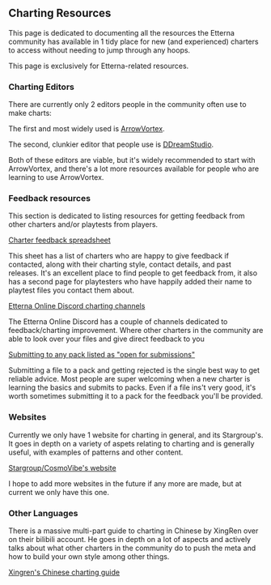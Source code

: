 ## Charting Resources

This page is dedicated to documenting all the resources the Etterna community has available in 1 tidy place for new (and experienced) charters to access without needing to jump through any hoops.

This page is exclusively for Etterna-related resources.

### Charting Editors

There are currently only 2 editors people in the community often use to make charts:

The first and most widely used is [ArrowVortex](https://arrowvortex.ddrnl.com/).

The second, clunkier editor that people use is [DDreamStudio](https://www.mediafire.com/file/82al94e5ot6sfy2/ds200BETA5.zip/file).

Both of these editors are viable, but it's widely recommended to start with ArrowVortex, and there's a lot more resources available for people who are learning to use ArrowVortex.

### Feedback resources

This section is dedicated to listing resources for getting feedback from other charters and/or playtests from players.

[Charter feedback spreadsheet](https://docs.google.com/spreadsheets/d/1LYgXm9m_QFd2sLkHvZoZ4X6TcOG_sTw1nxviJLegNIk/edit?usp=sharing)

This sheet has a list of charters who are happy to give feedback if contacted, along with their charting style, contact details, and past releases. It's an excellent place to find people to get feedback from, it also has a second page for playtesters who have happily added their name to playtest files you contact them about.

[Etterna Online Discord charting channels](https://discord.gg/etternaonline)

The Etterna Online Discord has a couple of channels dedicated to feedback/charting improvement. Where other charters in the community are able to look over your files and give direct feedback to you

[Submitting to any pack listed as "open for submissions"](https://docs.google.com/spreadsheets/d/1Q8fv9ru8cxMsLRn43aSQO2dW-2pLreeFmQsDd3z5494/edit?usp=sharing)

Submitting a file to a pack and getting rejected is the single best way to get reliable advice. Most people are super welcoming when a new charter is learning the basics and submits to packs. Even if a file ins't very good, it's worth sometimes submitting it to a pack for the feedback you'll be provided.

### Websites

Currently we only have 1 website for charting in general, and its Stargroup's. It goes in depth on a variety of aspets relating to charting and is generally useful, with examples of patterns and other content.

[Stargroup/CosmoVibe's website](
http://www.cosmovibe.com/ncguide/)


I hope to add more websites in the future if any more are made, but at current we only have this one.

### Other Languages
 
There is a massive multi-part guide to charting in Chinese by XingRen over on their bilibili account. He goes in depth on a lot of aspects and actively talks about what other charters in the community do to push the meta and how to build your own style among other things.

[Xingren's Chinese charting guide](https://www.bilibili.com/read/cv12822939?spm_id_from=333.999.0.0)  

